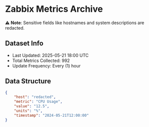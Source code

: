 # Zabbix Metrics Archive

⚠️ **Note**: Sensitive fields like hostnames and system descriptions are redacted.

## Dataset Info
- Last Updated: 2025-05-21 18:00 UTC
- Total Metrics Collected: 992
- Update Frequency: Every (1) hour

## Data Structure
```json
{
    "host": "redacted",
    "metric": "CPU Usage",
    "value": "12.5",
    "units": "%",
    "timestamp": "2024-05-21T12:00:00"
}
```
